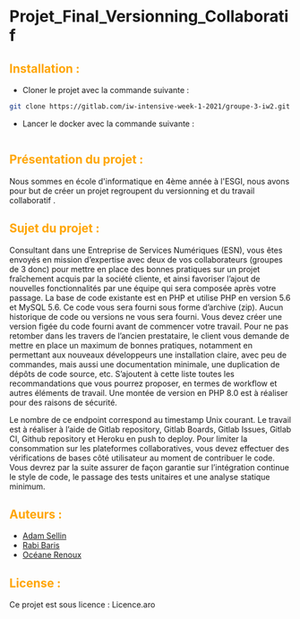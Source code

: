 # Projet_Final_Versionning_Collaboratif

## <span style="color:Orange">Installation :</span>


 - Cloner le projet avec la commande suivante : 


```sh
git clone https://gitlab.com/iw-intensive-week-1-2021/groupe-3-iw2.git 
```
- Lancer le docker avec la commande suivante : 

```
```

##  <span style="color:Orange">Présentation du projet :</span>


Nous sommes en école d'informatique en 4ème année à l'ESGI, nous avons pour but de créer un projet regroupent du versionning et du travail collaboratif .

##  <span style="color:Orange">Sujet du projet :</span>


Consultant dans une Entreprise de Services Numériques (ESN), vous êtes
envoyés en mission d’expertise avec deux de vos collaborateurs (groupes de 3
donc) pour mettre en place des bonnes pratiques sur un projet fraîchement
acquis par la société cliente, et ainsi favoriser l’ajout de nouvelles
fonctionnalités par une équipe qui sera composée après votre passage.
La base de code existante est en PHP et utilise PHP en version 5.6 et MySQL
5.6. Ce code vous sera fourni sous forme d’archive (zip). Aucun historique de
code ou versions ne vous sera fourni. Vous devez créer une version figée du
code fourni avant de commencer votre travail.
Pour ne pas retomber dans les travers de l’ancien prestataire, le client vous
demande de mettre en place un maximum de bonnes pratiques, notamment en
permettant aux nouveaux développeurs une installation claire, avec peu de
commandes, mais aussi une documentation minimale, une duplication de dépôts
de code source, etc. S’ajoutent à cette liste toutes les recommandations que
vous pourrez proposer, en termes de workflow et autres éléments de travail.
Une montée de version en PHP 8.0 est à réaliser pour des raisons de sécurité.


Le nombre de ce endpoint correspond au timestamp Unix courant.
Le travail est à réaliser à l’aide de Gitlab repository, Gitlab Boards,
Gitlab Issues, Gitlab CI, Github repository et Heroku en push to deploy.
Pour limiter la consommation sur les plateformes collaboratives, vous devez
effectuer des vérifications de bases côté utilisateur au moment de contribuer
le code. Vous devrez par la suite assurer de façon garantie sur l’intégration
continue le style de code, le passage des tests unitaires et une analyse
statique minimum.

## <span style="color:Orange">Auteurs :</span>

- [Adam Sellin] 
- [Rabi Baris]
- [Océane Renoux]


[Adam Sellin]:<https://github.com/AdamSellin>
[Rabi Baris]:<https://github.com/RabiBaris>
[Océane Renoux]:<https://github.com/Eliwena>



## <span style="color:Orange">License :</span>

Ce projet est sous licence : Licence.aro